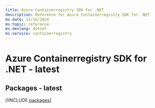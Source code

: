 ```yaml
---
title: Azure Containerregistry SDK for .NET
description: Reference for Azure Containerregistry SDK for .NET
ms.date: 12/16/2024
ms.topic: reference
ms.devlang: dotnet
ms.service: containerregistry
---
```

# Azure Containerregistry SDK for .NET - latest
## Packages - latest
[!INCLUDE [packages](containerregistry-index.md)]